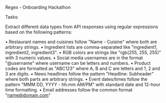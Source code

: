 Regex - Onboarding Hackathon

Tasks:

Extract different data types from API responses using regular expressions based on the following patterns:

• Restaurant names and cuisines follow "Name - Cuisine" where both are arbitrary strings.
• Ingredient lists are comma-separated like "ingredient1, ingredient2, ingredient3".
• RGB colors are strings like "rgb(255, 255, 255)" with 3 numeric values.
• Social media usernames are in the format "@username" where username can be letters and numbers.
• Product codes are formatted as "ABC123" where A, B and C are letters and 1, 2 and 3 are digits.
• News headlines follow the pattern "Headline: Subheader" where both parts are arbitrary strings.
• Event dates/times follow the pattern "MMM DD, YYYY - hh:mm AM/PM" with standard date and 12-hour time formatting.
• Email addresses follow the common format "name@domain.com"